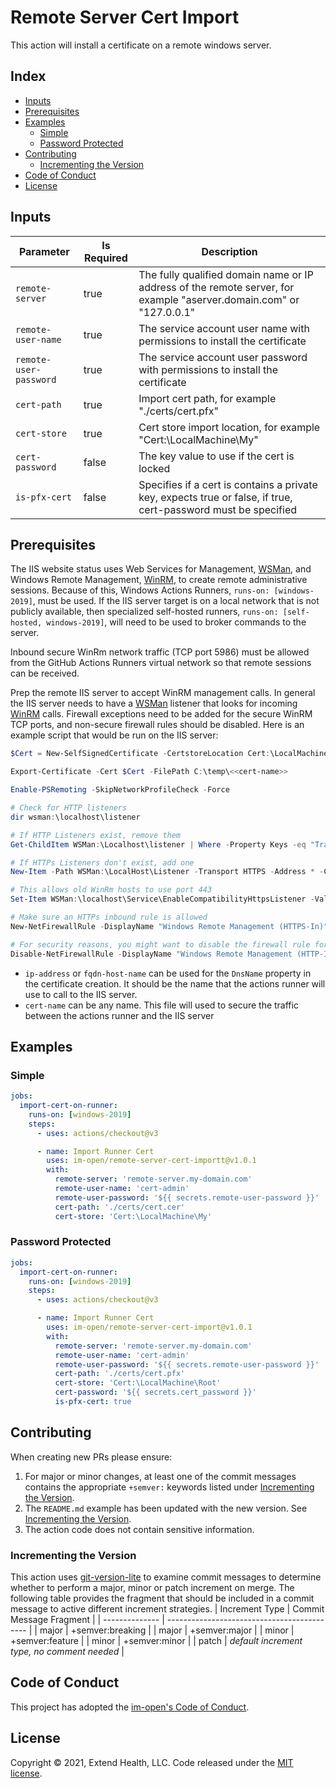 # Remote Server Cert Import

This action will install a certificate on a remote windows server.

## Index <!-- omit in toc -->

- [Inputs](#inputs)
- [Prerequisites](#prerequisites)
- [Examples](#examples)
  - [Simple](#simple)
  - [Password Protected](#password-protected)
- [Contributing](#contributing)
  - [Incrementing the Version](#incrementing-the-version)
- [Code of Conduct](#code-of-conduct)
- [License](#license)

## Inputs

| Parameter              | Is Required | Description                                                                                                         |
| ---------------------- | ----------- | ------------------------------------------------------------------------------------------------------------------- |
| `remote-server`        | true        | The fully qualified domain name or IP address of the remote server, for example "aserver.domain.com" or "127.0.0.1" |
| `remote-user-name`     | true        | The service account user name with permissions to install the certificate                                           |
| `remote-user-password` | true        | The service account user password with permissions to install the certificate                                       |
| `cert-path`            | true        | Import cert path, for example "./certs/cert.pfx"                                                                    |
| `cert-store`           | true        | Cert store import location, for example "Cert:\LocalMachine\My"                                                     |
| `cert-password`        | false       | The key value to use if the cert is locked                                                                          |
| `is-pfx-cert`          | false       | Specifies if a cert is contains a private key, expects true or false, if true, cert-password must be specified      |

## Prerequisites

The IIS website status uses Web Services for Management, [WSMan], and Windows Remote Management, [WinRM], to create remote administrative sessions. Because of this, Windows Actions Runners, `runs-on: [windows-2019]`, must be used. If the IIS server target is on a local network that is not publicly available, then specialized self-hosted runners, `runs-on: [self-hosted, windows-2019]`,  will need to be used to broker commands to the server.

Inbound secure WinRm network traffic (TCP port 5986) must be allowed from the GitHub Actions Runners virtual network so that remote sessions can be received.

Prep the remote IIS server to accept WinRM management calls.  In general the IIS server needs to have a [WSMan] listener that looks for incoming [WinRM] calls. Firewall exceptions need to be added for the secure WinRM TCP ports, and non-secure firewall rules should be disabled. Here is an example script that would be run on the IIS server:

  ```powershell
  $Cert = New-SelfSignedCertificate -CertstoreLocation Cert:\LocalMachine\My -DnsName <<ip-address|fqdn-host-name>>

  Export-Certificate -Cert $Cert -FilePath C:\temp\<<cert-name>>

  Enable-PSRemoting -SkipNetworkProfileCheck -Force

  # Check for HTTP listeners
  dir wsman:\localhost\listener

  # If HTTP Listeners exist, remove them
  Get-ChildItem WSMan:\Localhost\listener | Where -Property Keys -eq "Transport=HTTP" | Remove-Item -Recurse

  # If HTTPs Listeners don't exist, add one
  New-Item -Path WSMan:\LocalHost\Listener -Transport HTTPS -Address * -CertificateThumbPrint $Cert.Thumbprint –Force

  # This allows old WinRm hosts to use port 443
  Set-Item WSMan:\localhost\Service\EnableCompatibilityHttpsListener -Value true

  # Make sure an HTTPs inbound rule is allowed
  New-NetFirewallRule -DisplayName "Windows Remote Management (HTTPS-In)" -Name "Windows Remote Management (HTTPS-In)" -Profile Any -LocalPort 5986 -Protocol TCP

  # For security reasons, you might want to disable the firewall rule for HTTP that *Enable-PSRemoting* added:
  Disable-NetFirewallRule -DisplayName "Windows Remote Management (HTTP-In)"
  ```

  - `ip-address` or `fqdn-host-name` can be used for the `DnsName` property in the certificate creation. It should be the name that the actions runner will use to call to the IIS server.
  - `cert-name` can be any name.  This file will used to secure the traffic between the actions runner and the IIS server

## Examples

### Simple

```yml
jobs:
  import-cert-on-runner:
    runs-on: [windows-2019]
    steps:
      - uses: actions/checkout@v3

      - name: Import Runner Cert
        uses: im-open/remote-server-cert-importt@v1.0.1
        with:
          remote-server: 'remote-server.my-domain.com'
          remote-user-name: 'cert-admin'
          remote-user-password: '${{ secrets.remote-user-password }}'
          cert-path: './certs/cert.cer'
          cert-store: 'Cert:\LocalMachine\My'
```

### Password Protected

```yml
jobs:
  import-cert-on-runner:
    runs-on: [windows-2019]
    steps:
      - uses: actions/checkout@v3

      - name: Import Runner Cert
        uses: im-open/remote-server-cert-import@v1.0.1
        with:
          remote-server: 'remote-server.my-domain.com'
          remote-user-name: 'cert-admin'
          remote-user-password: '${{ secrets.remote-user-password }}'
          cert-path: './certs/cert.pfx'
          cert-store: 'Cert:\LocalMachine\Root'
          cert-password: '${{ secrets.cert_password }}'
          is-pfx-cert: true
```

## Contributing

When creating new PRs please ensure:
1. For major or minor changes, at least one of the commit messages contains the appropriate `+semver:` keywords listed under [Incrementing the Version](#incrementing-the-version).
2. The `README.md` example has been updated with the new version.  See [Incrementing the Version](#incrementing-the-version).
3. The action code does not contain sensitive information.

### Incrementing the Version

This action uses [git-version-lite] to examine commit messages to determine whether to perform a major, minor or patch increment on merge.  The following table provides the fragment that should be included in a commit message to active different increment strategies.
| Increment Type | Commit Message Fragment                     |
| -------------- | ------------------------------------------- |
| major          | +semver:breaking                            |
| major          | +semver:major                               |
| minor          | +semver:feature                             |
| minor          | +semver:minor                               |
| patch          | *default increment type, no comment needed* |

## Code of Conduct

This project has adopted the [im-open's Code of Conduct](https://github.com/im-open/.github/blob/master/CODE_OF_CONDUCT.md).

## License

Copyright &copy; 2021, Extend Health, LLC. Code released under the [MIT license](LICENSE).

<!-- Links -->
[git-version-lite]: https://github.com/im-open/git-version-lite
[PowerShell Remoting over HTTPS with a self-signed SSL certificate]: https://4sysops.com/archives/powershell-remoting-over-https-with-a-self-signed-ssl-certificate
[WSMan]: https://docs.microsoft.com/en-us/windows/win32/winrm/ws-management-protocol
[WinRM]: https://docs.microsoft.com/en-us/windows/win32/winrm/about-windows-remote-management